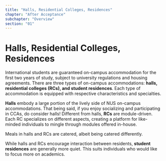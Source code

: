 ```yaml
---
title: "Halls, Residential Colleges, Residences"
chapter: "After Acceptance"
subchapter: "Overview"
section: "01"
---
```


# Halls, Residential Colleges, Residences

International students are guaranteed on-campus accommodation for the first two years of study, subject to university regulations and housing agreements. There are three types of on-campus accommodations: **halls, residential colleges (RCs), and student residences**. Each type of accommodation is equipped with respective characteristics and specialties.

**Halls** embody a large portion of the lively side of NUS on-campus accommodations. That being said, if you enjoy socializing and participating in CCAs, do consider halls! Different from halls, **RCs** are module-driven. Each RC specializes on different aspects, creating a platform for like-minded individuals to mingle through modules offered in-house.

Meals in halls and RCs are catered, albeit being catered differently.

While halls and RCs encourage interaction between residents, **student residences** are generally more quiet. This suits individuals who would like to focus more on academics.

